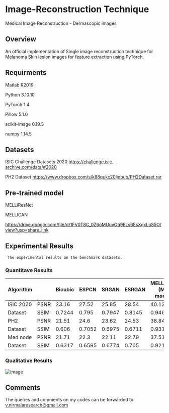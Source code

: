 # Image-Reconstruction Technique
  Medical Image Reconstruction - Dermascopic images

## Overview
  An official implementation of Single image reconstruction technique for Melanoma Skin lesion images for feature extraction using PyTorch.

## Requirments
  Matlab R2019
  
  Python 3.10.10
  
  PyTorch 1.4
  
  Pillow 5.1.0
  
  scikit-image 0.19.3
  
  numpy 1.14.5

## Datasets
  ISIC Challenge Datasets 2020  https://challenge.isic-archive.com/data/#2020
  
  PH2 Dataset https://www.dropbox.com/s/k88qukc20ljnbuo/PH2Dataset.rar
## Pre-trained model
  MELLiResNet 
  
  MELLIGAN
  
  https://drive.google.com/file/d/1FV0T8C_0Z6oMUuvOq9ELs6EsXqxLuS5O/view?usp=share_link
  ## Experimental Results
     The experimental results on the benchmark datasets.
  ### Quantitave Results
  | Algorithm|  | Bicubic | ESPCN | SRGAN | ESRGAN | MELLIGAN (MY model)|
  | ---------|--| ------- |-------|-------|--------|--------|
  |ISIC 2020| PSNR  | 23.16  | 27.52|25.85|28.54|40.12|
  | Dataset | SSIM  | 0.7244 |0.795|0.7947 |0.8145 |0.9465|
  |PH2| PSNR  |21.51|	24.6| 23.62|	24.53	|38.84|
  |  Dataset  | SSIM  |0.606|	0.7052|	0.6975|	0.6711|	0.9314|
  |Med node| PSNR  | 21.71|	22.3|	22.11|	22.79|	37.51|
  |  Dataset| SSIM  |0.6317|	0.6595|	0.6774|	0.705| 0.9215|
 ### Qualitative Results
![image](https://user-images.githubusercontent.com/107538530/218392416-8f738bfb-e019-404c-a9b8-6255387745ac.png)


## Comments
  The queries and comments on my codes can be forwarded to v.nirmalaresearch@gmail.com

 
